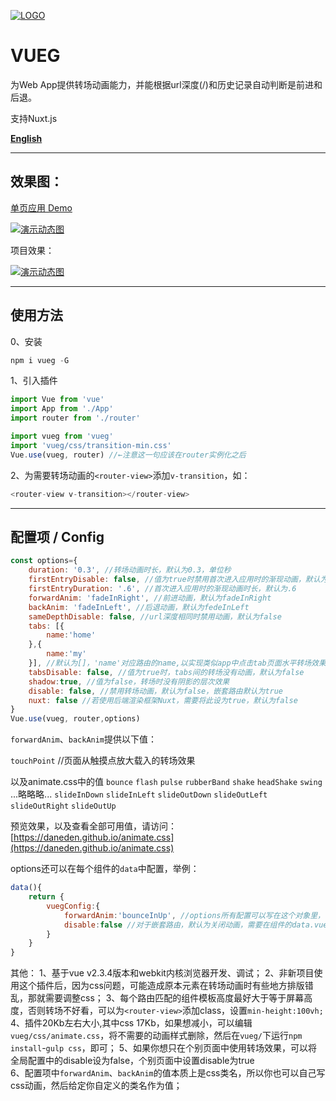 [
![](https://raw.githubusercontent.com/jaweii/vueg/master/image/vueg.JPG "LOGO")](https://raw.githubusercontent.com/jaweii/vueg/master/image/vueg.JPG)

# VUEG

为Web App提供转场动画能力，并能根据url深度(/)和历史记录自动判断是前进和后退。

支持Nuxt.js

[**English**](https://github.com/jaweii/vueg/blob/master/README_EN.md)

---

## 效果图：

[单页应用 Demo](https://jaweii.github.io/vueg/example/dist/#/) 

[![](https://raw.githubusercontent.com/jaweii/vueg/master/image/GIF.gif "演示动态图")](https://raw.githubusercontent.com/jaweii/vueg/master/image/GIF.gif)



项目效果：



[![](https://raw.githubusercontent.com/jaweii/vueg/master/image/GIF33.gif "演示动态图")](https://raw.githubusercontent.com/jaweii/vueg/master/image/GIF33.gif)

---

## 使用方法

0、安装

```js
npm i vueg -G
```

1、引入插件

```js
import Vue from 'vue'
import App from './App'
import router from './router'

import vueg from 'vueg'
import 'vueg/css/transition-min.css'
Vue.use(vueg, router) //←注意这一句应该在router实例化之后

```

2、为需要转场动画的`<router-view>`添加`v-transition`，如：

```js
<router-view v-transition></router-view>
```

---

## 配置项 / Config

```js
const options={
    duration: '0.3', //转场动画时长，默认为0.3，单位秒
    firstEntryDisable: false, //值为true时禁用首次进入应用时的渐现动画，默认为false
    firstEntryDuration: '.6', //首次进入应用时的渐现动画时长，默认为.6
    forwardAnim: 'fadeInRight', //前进动画，默认为fadeInRight
    backAnim: 'fadeInLeft', //后退动画，默认为fedeInLeft
    sameDepthDisable: false, //url深度相同时禁用动画，默认为false
    tabs: [{
    	name:'home'
    },{
    	name:'my'
    }], //默认为[]，'name'对应路由的name,以实现类似app中点击tab页面水平转场效果，如tabs[1]到tabs[0]    ，会使用backAnim动画，tabs[1]到tabs[2]，会使用forwardAnim动画
    tabsDisable: false, //值为true时，tabs间的转场没有动画，默认为false
    shadow:true, //值为false，转场时没有阴影的层次效果
    disable: false, //禁用转场动画，默认为false，嵌套路由默认为true
    nuxt: false //若使用后端渲染框架Nuxt，需要将此设为true，默认为false
}    
Vue.use(vueg, router,options)

```

`forwardAnim`、`backAnim`提供以下值：

`touchPoint` //页面从触摸点放大载入的转场效果

以及animate.css中的值
`bounce`
`flash`
`pulse`
`rubberBand`
`shake`
`headShake`
`swing`
...略略略...
`slideInDown`
`slideInLeft`
`slideOutDown`
`slideOutLeft`
`slideOutRight`
`slideOutUp`


预览效果，以及查看全部可用值，请访问：[https://daneden.github.io/animate.css](https://daneden.github.io/animate.css)

options还可以在每个组件的`data`中配置，举例：

```js
data(){
	return {
		vuegConfig:{
			forwardAnim:'bounceInUp', //options所有配置可以写在这个对象里，会覆盖全局的配置
			disable:false //对于嵌套路由，默认为关闭动画，需要在组件的data.vuegConfig中配置disable为false启用
		}
	}
}

```

其他：
1、基于vue v2.3.4版本和webkit内核浏览器开发、调试；
2、非新项目使用这个插件后，因为css问题，可能造成原本元素在转场动画时有些地方排版错乱，那就需要调整css；
3、每个路由匹配的组件模板高度最好大于等于屏幕高度，否则转场不好看，可以为`<router-view>`添加class，设置`min-height:100vh;`
4、插件20Kb左右大小,其中css 17Kb，如果想减小，可以编辑`vueg/css/animate.css`，将不需要的动画样式删除，然后在`vueg/`下运行`npm install`-`gulp css`，即可； 5、如果你想只在个别页面中使用转场效果，可以将全局配置中的disable设为false，个别页面中设置disable为true  
6、配置项中`forwardAnim`、`backAnim`的值本质上是css类名，所以你也可以自己写css动画，然后给定你自定义的类名作为值；

